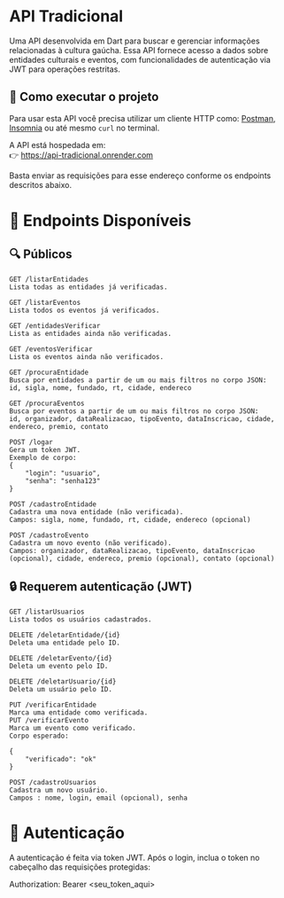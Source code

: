 # API Tradicional

Uma API desenvolvida em Dart para buscar e gerenciar informações relacionadas à cultura gaúcha.
Essa API fornece acesso a dados sobre entidades culturais e eventos, com funcionalidades de autenticação via JWT para operações restritas.

## 🚀 Como executar o projeto

Para usar esta API você precisa utilizar um cliente HTTP como:
[Postman](https://www.postman.com/), 
[Insomnia](https://insomnia.rest/) ou até mesmo `curl` no terminal.

A API está hospedada em:  
👉 https://api-tradicional.onrender.com

Basta enviar as requisições para esse endereço conforme os endpoints descritos abaixo.

# 📌 Endpoints Disponíveis

## 🔍 Públicos

    GET /listarEntidades
    Lista todas as entidades já verificadas.

    GET /listarEventos
    Lista todos os eventos já verificados.

    GET /entidadesVerificar
    Lista as entidades ainda não verificadas.

    GET /eventosVerificar
    Lista os eventos ainda não verificados.

    GET /procuraEntidade
    Busca por entidades a partir de um ou mais filtros no corpo JSON:
    id, sigla, nome, fundado, rt, cidade, endereco

    GET /procuraEventos
    Busca por eventos a partir de um ou mais filtros no corpo JSON:
    id, organizador, dataRealizacao, tipoEvento, dataInscricao, cidade, endereco, premio, contato

    POST /logar
    Gera um token JWT.
    Exemplo de corpo:
    {
        "login": "usuario",
        "senha": "senha123"
    }

    POST /cadastroEntidade
    Cadastra uma nova entidade (não verificada).
    Campos: sigla, nome, fundado, rt, cidade, endereco (opcional)

    POST /cadastroEvento
    Cadastra um novo evento (não verificado).
    Campos: organizador, dataRealizacao, tipoEvento, dataInscricao (opcional), cidade, endereco, premio (opcional), contato (opcional)

## 🔒 Requerem autenticação (JWT)

    GET /listarUsuarios
    Lista todos os usuários cadastrados.

    DELETE /deletarEntidade/{id}
    Deleta uma entidade pelo ID.

    DELETE /deletarEvento/{id}
    Deleta um evento pelo ID.

    DELETE /deletarUsuario/{id}
    Deleta um usuário pelo ID.

    PUT /verificarEntidade
    Marca uma entidade como verificada.
    PUT /verificarEvento
    Marca um evento como verificado.
    Corpo esperado:

    {
        "verificado": "ok"
    }

    POST /cadastroUsuarios
    Cadastra um novo usuário.
    Campos : nome, login, email (opcional), senha

# 🔐 Autenticação
A autenticação é feita via token JWT. Após o login, inclua o token no cabeçalho das requisições protegidas:

Authorization: Bearer <seu_token_aqui>
